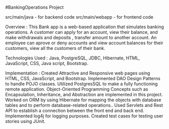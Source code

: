  #BankingOperations Project
 
 src/main/java - for backend code
 src/main/webapp - for frontend code
 
 
 Overview : This Bank app is a web-based application that simulates banking operations. 
            A customer can apply for an account, view their balance, and make withdrawals and deposits , transfer amount to another account. 
            An employee can aprove or deny accounts and view account balances for their customers, view all the customers of their bank.
 
 Technologies Used : Java, PostgreSQL, JDBC, Hibernate, HTML, JavaScript, CSS, Java script, Bootstrap.
 
 Implementation : Created Attractive and Responsive web pages using HTML, CSS, JavaScript, and Bootstrap.
                  Implemented DAO Design Patterns to handle POJO classes.
                  Utilized PostgresSQL to make a fully functioning remote application.
                  Object-Oriented Programming Concepts such as Encapsulation, Inheritance, and Abstraction are implemented in this project.
                  Worked on ORM by using Hibernate for mapping the objects with database tables and to perform database-related operations..
                  Used Servlets and Rest API to establish a connection between the front end and back end. 
                  Implemented log4j for logging purposes.
                  Created test cases for testing user stories using JUnit.

